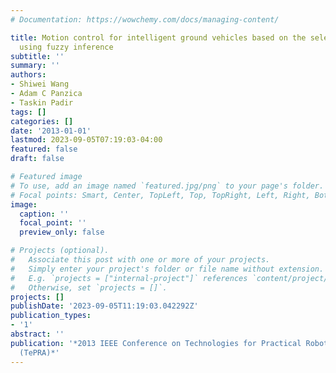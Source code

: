 ```yaml
---
# Documentation: https://wowchemy.com/docs/managing-content/

title: Motion control for intelligent ground vehicles based on the selection of paths
  using fuzzy inference
subtitle: ''
summary: ''
authors:
- Shiwei Wang
- Adam C Panzica
- Taskin Padir
tags: []
categories: []
date: '2013-01-01'
lastmod: 2023-09-05T07:19:03-04:00
featured: false
draft: false

# Featured image
# To use, add an image named `featured.jpg/png` to your page's folder.
# Focal points: Smart, Center, TopLeft, Top, TopRight, Left, Right, BottomLeft, Bottom, BottomRight.
image:
  caption: ''
  focal_point: ''
  preview_only: false

# Projects (optional).
#   Associate this post with one or more of your projects.
#   Simply enter your project's folder or file name without extension.
#   E.g. `projects = ["internal-project"]` references `content/project/deep-learning/index.md`.
#   Otherwise, set `projects = []`.
projects: []
publishDate: '2023-09-05T11:19:03.042292Z'
publication_types:
- '1'
abstract: ''
publication: '*2013 IEEE Conference on Technologies for Practical Robot Applications
  (TePRA)*'
---
```

